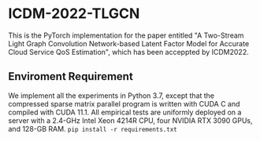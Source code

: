 # ICDM-2022-TLGCN
This is the PyTorch implementation for the paper entitled "A Two-Stream Light Graph Convolution Network-based Latent Factor Model for Accurate Cloud Service QoS Estimation", which has been acceppted by ICDM2022.

## Enviroment Requirement
We implement all the experiments in Python 3.7, except that the compressed sparse matrix parallel program is written with CUDA C and compiled with CUDA 11.1. All empirical tests are uniformly deployed on a server with a 2.4-GHz Intel Xeon 4214R CPU, four NVIDIA RTX 3090 GPUs, and 128-GB RAM.
`pip install -r requirements.txt`
